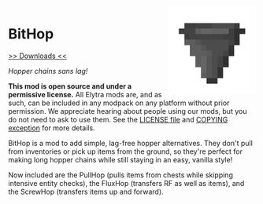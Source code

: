 <img src="/logo.png" align="right" width="180px"/>

# BitHop

[>> Downloads <<](https://github.com/elytra/BitHop/releases)

*Hopper chains sans lag!*

**This mod is open source and under a permissive license.** All Elytra mods are,
and as such, can be included in any modpack on any platform without prior
permission. We appreciate hearing about people using our mods, but you do not
need to ask to use them. See the [LICENSE file](COPYING.gpl) and [COPYING exception](COPYING) for more details.

BitHop is a mod to add simple, lag-free hopper alternatives. They don't pull from inventories or pick up items from the ground, so they're perfect for making long hopper chains while still staying in an easy, vanilla style!

Now included are the PullHop (pulls items from chests while skipping intensive entity checks), the FluxHop (transfers RF as well as items), and the ScrewHop (transfers items up and forward).
